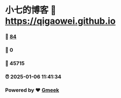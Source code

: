 # 小七的博客 :link: https://qigaowei.github.io 
### :page_facing_up: [84](https://qigaowei.github.io/tag.html) 
### :speech_balloon: 0 
### :hibiscus: 45715 
### :alarm_clock: 2025-01-06 11:41:34 
### Powered by :heart: [Gmeek](https://github.com/Meekdai/Gmeek)
